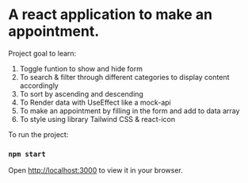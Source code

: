 # A react application to make an appointment.

Project goal to learn:

1. Toggle funtion to show and hide form
2. To search & filter through different categories to display content accordingly
3. To sort by ascending and descending
4. To Render data with UseEffect like a mock-api
5. To make an appointment by filling in the form and add to data array
6. To style using library Tailwind CSS & react-icon

To run the project:

### `npm start`

Open [http://localhost:3000](http://localhost:3000) to view it in your browser.
